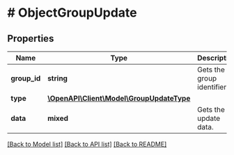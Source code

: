 # # ObjectGroupUpdate

## Properties

Name | Type | Description | Notes
------------ | ------------- | ------------- | -------------
**group_id** | **string** | Gets the group identifier. | [optional]
**type** | [**\OpenAPI\Client\Model\GroupUpdateType**](GroupUpdateType.md) |  | [optional]
**data** | **mixed** | Gets the update data. | [optional]

[[Back to Model list]](../../README.md#models) [[Back to API list]](../../README.md#endpoints) [[Back to README]](../../README.md)
